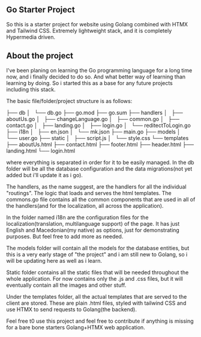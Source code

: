 ## Go Starter Project

So this is a starter project for website using Golang combined with HTMX and Tailwind CSS. Extremely lightweight stack, and it is completely Hypermedia driven.

## About the project

I've been planing on learning the Go programming language for a long time now, and i finally decided to do so. And what better way of learning than learning by doing. So i started this as a base for any future projects including this stack.

The basic file/folder/project structure is as follows:

├── db
│   └── db.go
├── go.mod
├── go.sum
├── handlers
│   ├── aboutUs.go
│   ├── changeLanguage.go
│   ├── common.go
│   ├── contact.go
│   ├── landing.go
│   ├── login.go
│   └── reditectToLogin.go
├── i18n
│   ├── en.json
│   └── mk.json
├── main.go
├── models
│   └── user.go
├── static
│   ├── script.js
│   └── style.css
└── templates
    ├── aboutUs.html
    ├── contact.html
    ├── footer.html
    ├── header.html
    ├── landing.html
    └── login.html


where everything is separated in order for it to be easily managed. In the db folder will be all the database configuration and the data migrations(not yet added but i'll update it as i go). 

The handlers, as the name suggest, are the handlers for all the individual "routings". The logic that loads and serves the html templates. The commons.go file contains all the common components that are used in all of the handlers(and for the localization, all across the application).

In the folder named i18n are the configuration files for the localization(translation, multilanguage support) of the page. It has just English and Macedonian(my native) as options, just for demonstrating purposes. But feel free to add more as needed.

The models folder will contain all the models for the database entities, but this is a very early stage of "the project" and i am still new to Golang, so i will be updating here as well as i learn.

Static folder contains all the static files that will be needed throughout the whole application. For now contains only the .js and .css files, but it will eventually contain all the images and other stuff.

Under the templates folder, all the actual templates that are served to the client are stored. These are plain .html files, styled with tailwind CSS and use HTMX to send requests to Golang(the backend).

Feel free t0 use this project and feel free to contribute if anything is missing for a bare bone starters Golang+HTMX web application.
